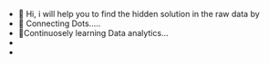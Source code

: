 - 👋 Hi, i will help you to find the hidden solution in the raw data by 
- 👀 Connecting Dots.....
- 🌱Continuosely learning Data analytics...
- 
- 

<!---
SyedSabit/SyedSabit is a ✨ special ✨ repository because its `README.md` (this file) appears on your GitHub profile.
You can click the Preview link to take a look at your changes.
--->
